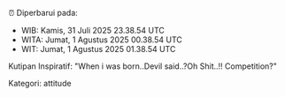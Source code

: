 ⏰ Diperbarui pada:
- WIB: Kamis, 31 Juli 2025 23.38.54 UTC
- WITA: Jumat, 1 Agustus 2025 00.38.54 UTC
- WIT: Jumat, 1 Agustus 2025 01.38.54 UTC

Kutipan Inspiratif:
"When i was born..Devil said..?Oh Shit..!! Competition?"


Kategori: attitude

